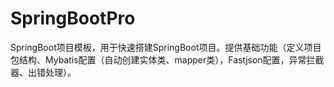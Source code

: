 # SpringBootPro
SpringBoot项目模板，用于快速搭建SpringBoot项目。提供基础功能（定义项目包结构、Mybatis配置（自动创建实体类、mapper类），Fastjson配置，异常拦截器、出错处理）。
